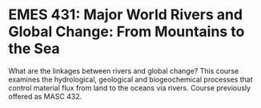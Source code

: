 # EMES 431: Major World Rivers and Global Change: From Mountains to the Sea

What are the linkages between rivers and global change? This course examines the hydrological, geological and biogeochemical processes that control material flux from land to the oceans via rivers. Course previously offered as MASC 432.